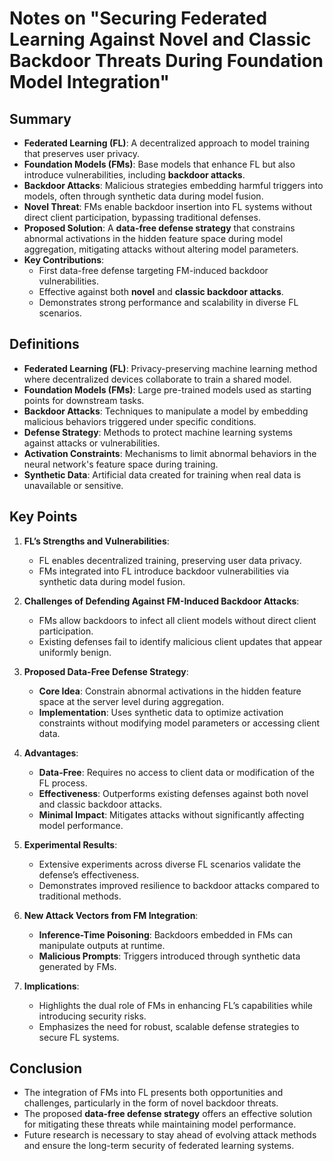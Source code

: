 # Notes on "Securing Federated Learning Against Novel and Classic Backdoor Threats During Foundation Model Integration"

## Summary
- **Federated Learning (FL)**: A decentralized approach to model training that preserves user privacy.
- **Foundation Models (FMs)**: Base models that enhance FL but also introduce vulnerabilities, including **backdoor attacks**.
- **Backdoor Attacks**: Malicious strategies embedding harmful triggers into models, often through synthetic data during model fusion.
- **Novel Threat**: FMs enable backdoor insertion into FL systems without direct client participation, bypassing traditional defenses.
- **Proposed Solution**: A **data-free defense strategy** that constrains abnormal activations in the hidden feature space during model aggregation, mitigating attacks without altering model parameters.
- **Key Contributions**:
  - First data-free defense targeting FM-induced backdoor vulnerabilities.
  - Effective against both **novel** and **classic backdoor attacks**.
  - Demonstrates strong performance and scalability in diverse FL scenarios.

## Definitions
- **Federated Learning (FL)**: Privacy-preserving machine learning method where decentralized devices collaborate to train a shared model.
- **Foundation Models (FMs)**: Large pre-trained models used as starting points for downstream tasks.
- **Backdoor Attacks**: Techniques to manipulate a model by embedding malicious behaviors triggered under specific conditions.
- **Defense Strategy**: Methods to protect machine learning systems against attacks or vulnerabilities.
- **Activation Constraints**: Mechanisms to limit abnormal behaviors in the neural network's feature space during training.
- **Synthetic Data**: Artificial data created for training when real data is unavailable or sensitive.

## Key Points
1. **FL’s Strengths and Vulnerabilities**:
   - FL enables decentralized training, preserving user data privacy.
   - FMs integrated into FL introduce backdoor vulnerabilities via synthetic data during model fusion.

2. **Challenges of Defending Against FM-Induced Backdoor Attacks**:
   - FMs allow backdoors to infect all client models without direct client participation.
   - Existing defenses fail to identify malicious client updates that appear uniformly benign.

3. **Proposed Data-Free Defense Strategy**:
   - **Core Idea**: Constrain abnormal activations in the hidden feature space at the server level during aggregation.
   - **Implementation**: Uses synthetic data to optimize activation constraints without modifying model parameters or accessing client data.

4. **Advantages**:
   - **Data-Free**: Requires no access to client data or modification of the FL process.
   - **Effectiveness**: Outperforms existing defenses against both novel and classic backdoor attacks.
   - **Minimal Impact**: Mitigates attacks without significantly affecting model performance.

5. **Experimental Results**:
   - Extensive experiments across diverse FL scenarios validate the defense’s effectiveness.
   - Demonstrates improved resilience to backdoor attacks compared to traditional methods.

6. **New Attack Vectors from FM Integration**:
   - **Inference-Time Poisoning**: Backdoors embedded in FMs can manipulate outputs at runtime.
   - **Malicious Prompts**: Triggers introduced through synthetic data generated by FMs.

7. **Implications**:
   - Highlights the dual role of FMs in enhancing FL’s capabilities while introducing security risks.
   - Emphasizes the need for robust, scalable defense strategies to secure FL systems.

## Conclusion
- The integration of FMs into FL presents both opportunities and challenges, particularly in the form of novel backdoor threats.
- The proposed **data-free defense strategy** offers an effective solution for mitigating these threats while maintaining model performance.
- Future research is necessary to stay ahead of evolving attack methods and ensure the long-term security of federated learning systems.